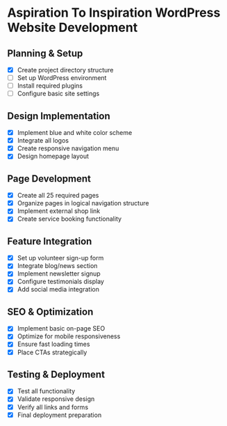 # Aspiration To Inspiration WordPress Website Development

## Planning & Setup
- [x] Create project directory structure
- [ ] Set up WordPress environment
- [ ] Install required plugins
- [ ] Configure basic site settings

## Design Implementation
- [x] Implement blue and white color scheme
- [x] Integrate all logos
- [x] Create responsive navigation menu
- [x] Design homepage layout

## Page Development
- [x] Create all 25 required pages
- [x] Organize pages in logical navigation structure
- [x] Implement external shop link
- [x] Create service booking functionality

## Feature Integration
- [x] Set up volunteer sign-up form
- [x] Integrate blog/news section
- [x] Implement newsletter signup
- [x] Configure testimonials display
- [x] Add social media integration

## SEO & Optimization
- [x] Implement basic on-page SEO
- [x] Optimize for mobile responsiveness
- [x] Ensure fast loading times
- [x] Place CTAs strategically

## Testing & Deployment
- [x] Test all functionality
- [x] Validate responsive design
- [x] Verify all links and forms
- [x] Final deployment preparation